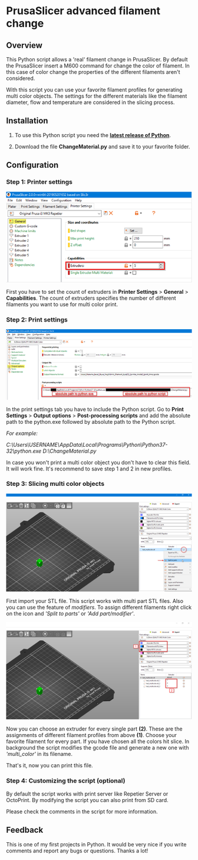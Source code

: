 # PrusaSlicer advanced filament change

## Overview
This Python script allows a 'real' filament change in PrusaSlicer. By default the PrusaSlicer insert a M600 command for change the color of filament. In this case of color change the properties of the different filaments aren't considered.

With this script you can use your favorite filament profiles for generating multi color objects. The settings for the different materials like the filament diameter, flow and temperature are considered in the slicing process.

## Installation

1. To use this Python script you need the **[latest release of Python](https://www.python.org/downloads/)**.

2. Download the file **ChangeMaterial<span></span>.py** and save it to your favorite folder.

## Configuration

### Step 1: Printer settings

![Printer settings in PrusaSlicer](screens/printer-settings.png)

First you have to set the count of extruders in **Printer Settings** > **General** > **Capabilities**. The count of extruders specifies the number of different filaments you want to use for multi color print.

### Step 2: Print settings

![Print settings in PrusaSlicer](screens/print-settings.png)

In the print settings tab you have to include the Python script. Go to **Print Settings** > **Output options** > **Post-processing scripts** and add the absolute path to the python.exe followed by absolute path to the Python script.

*For example:*

*C:\Users\USERNAME\AppData\Local\Programs\Python\Python37-32\python.exe D:\ChangeMaterial<span></span>.py*

In case you won't print a multi color object you don't have to clear this field. It will work fine. It's recommend to save step 1 and 2 in new profiles.

### Step 3: Slicing multi color objects

![Split to parts](screens/split-to-parts.png)

First import your STL file. This script works with multi part STL files. Also you can use the feature of *modifiers*. To assign different filaments right click on the icon and *'Split to parts'* or *'Add part/modifier'*.

![Assign extruders](screens/assign-extruders.png)

Now you can choose an extruder for every single part **(2)**. These are the assignments of different filament profiles from above **(1)**. Choose your favorite filament for every part. If you have chosen all the colors hit slice. In background the script modifies the gcode file and generate a new one with *'multi_color'* in its filename.

That's it, now you can print this file.

### Step 4: Customizing the script (optional)

By default the script works with print server like Repetier Server or OctoPrint. By modifying the script you can also print from SD card.

Please check the comments in the script for more information.

## Feedback

This is one of my first projects in Python. It would be very nice if you write comments and report any bugs or questions. Thanks a lot!